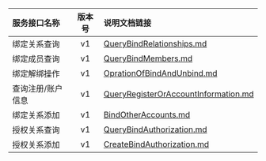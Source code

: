   
| 服务接口名称 | 版本号 | 说明文档链接 |  
| :----------------- | :-----: | :---------------- |  
| 绑定关系查询 | v1 | [QueryBindRelationships.md](https://github.com/Zhang-Monica/gitMd/blob/master/EpeisComm/CommBindServer/QueryBindRelationships.md) |  
| 绑定成员查询 | v1 | [QueryBindMembers.md](https://github.com/Zhang-Monica/gitMd/blob/master/EpeisComm/CommBindServer/QueryBindMembers.md) |  
| 绑定解绑操作 | v1 | [OprationOfBindAndUnbind.md](https://github.com/Zhang-Monica/gitMd/blob/master/EpeisComm/CommBindServer/OprationOfBindAndUnbind.md) |  
| 查询注册/账户信息 | v1 | [QueryRegisterOrAccountInformation.md](https://github.com/Zhang-Monica/gitMd/blob/master/EpeisComm/CommBindServer/QueryRegisterOrAccountInformation.md) |  
| 绑定关系添加 | v1 | [BindOtherAccounts.md](https://github.com/Zhang-Monica/gitMd/blob/master/EpeisComm/CommBindServer/BindOtherAccounts.md) |  
| 授权关系查询 | v1 | [QueryBindAuthorization.md](https://github.com/Zhang-Monica/gitMd/blob/master/EpeisComm/CommBindServer/QueryBindAuthorization.md) |  
| 授权关系添加 | v1 | [CreateBindAuthorization.md](https://github.com/Zhang-Monica/gitMd/blob/master/EpeisComm/CommBindServer/CreateBindAuthorization.md) |  
  
